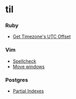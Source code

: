# til

### Ruby
* [Get Timezone's UTC Offset](ruby/get_timezone_offset.md)

### Vim
* [Spellcheck](vim/spellcheck.md)
* [Move windows](vim/move_windows.md)

### Postgres
* [Partial Indexes](postgres/partial_indexes.md)

